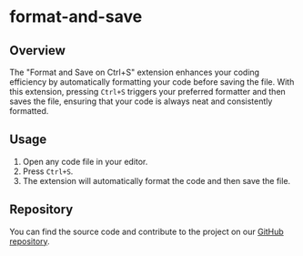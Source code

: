 # format-and-save

## Overview

The "Format and Save on Ctrl+S" extension enhances your coding efficiency by automatically formatting your code before saving the file. With this extension, pressing `Ctrl+S` triggers your preferred formatter and then saves the file, ensuring that your code is always neat and consistently formatted.

## Usage

1. Open any code file in your editor.
2. Press `Ctrl+S`.
3. The extension will automatically format the code and then save the file.

## Repository

You can find the source code and contribute to the project on our [GitHub repository](https://github.com/francocontigo/save-and-format).

